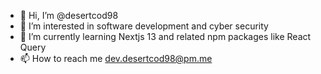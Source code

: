 - 👋 Hi, I’m @desertcod98
- 👀 I’m interested in software development and cyber security
- 🌱 I’m currently learning Nextjs 13 and related npm packages like React Query
- 📫 How to reach me dev.desertcod98@pm.me

<!---
desertcod98/desertcod98 is a ✨ special ✨ repository because its `README.md` (this file) appears on your GitHub profile.
You can click the Preview link to take a look at your changes.
--->
